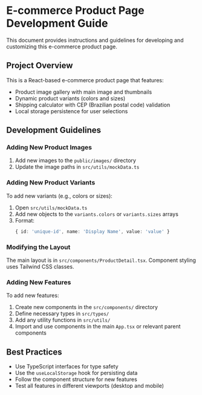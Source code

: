 # E-commerce Product Page Development Guide

This document provides instructions and guidelines for developing and customizing this e-commerce product page.

## Project Overview

This is a React-based e-commerce product page that features:

- Product image gallery with main image and thumbnails
- Dynamic product variants (colors and sizes)
- Shipping calculator with CEP (Brazilian postal code) validation
- Local storage persistence for user selections

## Development Guidelines

### Adding New Product Images

1. Add new images to the `public/images/` directory
2. Update the image paths in `src/utils/mockData.ts`

### Adding New Product Variants

To add new variants (e.g., colors or sizes):

1. Open `src/utils/mockData.ts`
2. Add new objects to the `variants.colors` or `variants.sizes` arrays
3. Format:
   ```typescript
   { id: 'unique-id', name: 'Display Name', value: 'value' }
   ```

### Modifying the Layout

The main layout is in `src/components/ProductDetail.tsx`. Component styling uses Tailwind CSS classes.

### Adding New Features

To add new features:

1. Create new components in the `src/components/` directory
2. Define necessary types in `src/types/`
3. Add any utility functions in `src/utils/`
4. Import and use components in the main `App.tsx` or relevant parent components

## Best Practices

- Use TypeScript interfaces for type safety
- Use the `useLocalStorage` hook for persisting data
- Follow the component structure for new features
- Test all features in different viewports (desktop and mobile)
